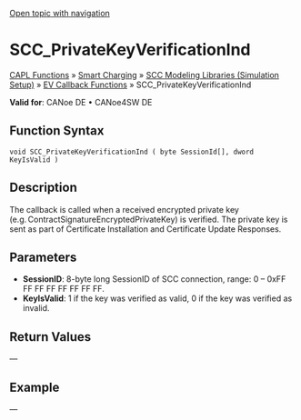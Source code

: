[Open topic with navigation](../../../../../CANoeDEFamily.htm#Topics/CAPLFunctions/SmartCharging/Callbacks/CAPLfunctionSCCPrivateKeyVerificationInd.md)

# SCC_PrivateKeyVerificationInd

[CAPL Functions](../../CAPLfunctions.md) » [Smart Charging](../CAPLFunctionsSmartChargingOverview.md) » [SCC Modeling Libraries (Simulation Setup)](../CAPLFunctionsSmartChargingOverview.md#BMNodeayerDLL) » [EV Callback Functions](../CAPLFunctionsSmartChargingOverview.md#CallbackEV) » SCC_PrivateKeyVerificationInd

**Valid for**:  CANoe DE • CANoe4SW DE

## Function Syntax

```plaintext
void SCC_PrivateKeyVerificationInd ( byte SessionId[], dword KeyIsValid )
```

## Description

The callback is called when a received encrypted private key (e.g. ContractSignatureEncryptedPrivateKey) is verified. The private key is sent as part of Certificate Installation and Certificate Update Responses.

## Parameters

- **SessionID**: 8-byte long SessionID of SCC connection, range: 0 – 0xFF FF FF FF FF FF FF FF.
- **KeyIsValid**: 1 if the key was verified as valid, 0 if the key was verified as invalid.

## Return Values

—

## Example

—
